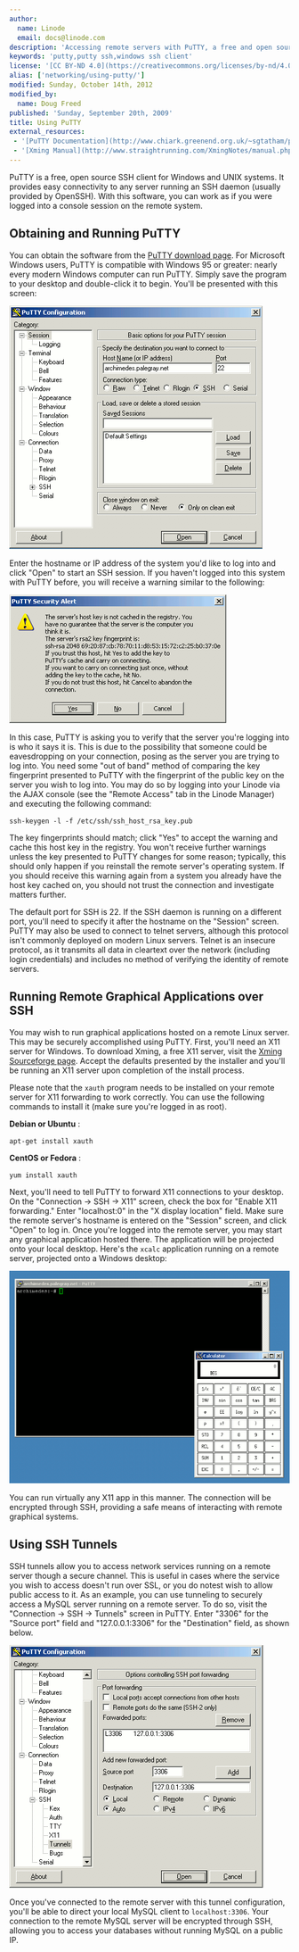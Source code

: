 ```yaml
---
author:
  name: Linode
  email: docs@linode.com
description: 'Accessing remote servers with PuTTY, a free and open source SSH client for Windows and UNIX systems.'
keywords: 'putty,putty ssh,windows ssh client'
license: '[CC BY-ND 4.0](https://creativecommons.org/licenses/by-nd/4.0)'
alias: ['networking/using-putty/']
modified: Sunday, October 14th, 2012
modified_by:
  name: Doug Freed
published: 'Sunday, September 20th, 2009'
title: Using PuTTY
external_resources:
 - '[PuTTY Documentation](http://www.chiark.greenend.org.uk/~sgtatham/putty/docs.html)'
 - '[Xming Manual](http://www.straightrunning.com/XmingNotes/manual.php)'
---
```


PuTTY is a free, open source SSH client for Windows and UNIX systems. It provides easy connectivity to any server running an SSH daemon (usually provided by OpenSSH). With this software, you can work as if you were logged into a console session on the remote system.

## Obtaining and Running PuTTY

You can obtain the software from the [PuTTY download page](http://www.chiark.greenend.org.uk/~sgtatham/putty/download.html). For Microsoft Windows users, PuTTY is compatible with Windows 95 or greater: nearly every modern Windows computer can run PuTTY. Simply save the program to your desktop and double-click it to begin. You'll be presented with this screen:

[![The session login screen in PuTTY on Windows.](/docs/assets/160-putty-01-session.png)](/docs/assets/160-putty-01-session.png)

Enter the hostname or IP address of the system you'd like to log into and click "Open" to start an SSH session. If you haven't logged into this system with PuTTY before, you will receive a warning similar to the following:

[![An unknown host key warning in PuTTY on Windows.](/docs/assets/161-putty-02-host-key-warning.png)](/docs/assets/161-putty-02-host-key-warning.png)

In this case, PuTTY is asking you to verify that the server you're logging into is who it says it is. This is due to the possibility that someone could be eavesdropping on your connection, posing as the server you are trying to log into. You need some "out of band" method of comparing the key fingerprint presented to PuTTY with the fingerprint of the public key on the server you wish to log into. You may do so by logging into your Linode via the AJAX console (see the "Remote Access" tab in the Linode Manager) and executing the following command:

    ssh-keygen -l -f /etc/ssh/ssh_host_rsa_key.pub

The key fingerprints should match; click "Yes" to accept the warning and cache this host key in the registry. You won't receive further warnings unless the key presented to PuTTY changes for some reason; typically, this should only happen if you reinstall the remote server's operating system. If you should receive this warning again from a system you already have the host key cached on, you should not trust the connection and investigate matters further.

The default port for SSH is 22. If the SSH daemon is running on a different port, you'll need to specify it after the hostname on the "Session" screen. PuTTY may also be used to connect to telnet servers, although this protocol isn't commonly deployed on modern Linux servers. Telnet is an insecure protocol, as it transmits all data in cleartext over the network (including login credentials) and includes no method of verifying the identity of remote servers.

## Running Remote Graphical Applications over SSH

You may wish to run graphical applications hosted on a remote Linux server. This may be securely accomplished using PuTTY. First, you'll need an X11 server for Windows. To download Xming, a free X11 server, visit the [Xming Sourceforge page](http://sourceforge.net/projects/xming/). Accept the defaults presented by the installer and you'll be running an X11 server upon completion of the install process.

Please note that the `xauth` program needs to be installed on your remote server for X11 forwarding to work correctly. You can use the following commands to install it (make sure you're logged in as root).

**Debian or Ubuntu** :

    apt-get install xauth 

**CentOS or Fedora** :

    yum install xauth 

Next, you'll need to tell PuTTY to forward X11 connections to your desktop. On the "Connection -\> SSH -\> X11" screen, check the box for "Enable X11 forwarding." Enter "localhost:0" in the "X display location" field. Make sure the remote server's hostname is entered on the "Session" screen, and click "Open" to log in. Once you're logged into the remote server, you may start any graphical application hosted there. The application will be projected onto your local desktop. Here's the `xcalc` application running on a remote server, projected onto a Windows desktop:

[![A remote X11 application running via PuTTY on Windows.](/docs/assets/162-putty-03-xcalc-running.png)](/docs/assets/162-putty-03-xcalc-running.png)

You can run virtually any X11 app in this manner. The connection will be encrypted through SSH, providing a safe means of interacting with remote graphical systems.

## Using SSH Tunnels

SSH tunnels allow you to access network services running on a remote server though a secure channel. This is useful in cases where the service you wish to access doesn't run over SSL, or you do notest wish to allow public access to it. As an example, you can use tunneling to securely access a MySQL server running on a remote server. To do so, visit the "Connection -\> SSH -\> Tunnels" screen in PuTTY. Enter "3306" for the "Source port" field and "127.0.0.1:3306" for the "Destination" field, as shown below.

[![Tunneling a remote MySQL connection through SSH with PuTTY on Windows.](/docs/assets/163-putty-04-mysql-ssh-tunnel.png)](/docs/assets/163-putty-04-mysql-ssh-tunnel.png)

Once you've connected to the remote server with this tunnel configuration, you'll be able to direct your local MySQL client to `localhost:3306`. Your connection to the remote MySQL server will be encrypted through SSH, allowing you to access your databases without running MySQL on a public IP.